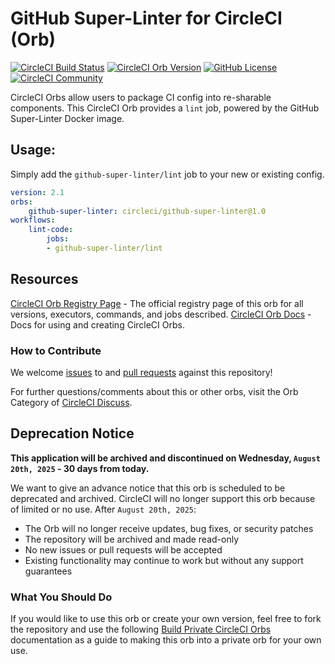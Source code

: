 # GitHub Super-Linter for CircleCI (Orb)

[![CircleCI Build Status](https://circleci.com/gh/CircleCI-Public/GitHub-Super-Linter-Orb.svg?style=shield "CircleCI Build Status")](https://circleci.com/gh/CircleCI-Public/GitHub-Super-Linter-Orb) [![CircleCI Orb Version](https://badges.circleci.com/orbs/circleci/github-super-linter.svg)](https://circleci.com/orbs/registry/orb/circleci/github-super-linter) [![GitHub License](https://img.shields.io/badge/license-MIT-lightgrey.svg)](https://raw.githubusercontent.com/CircleCI-Public/GitHub-Super-Linter-Orb/master/LICENSE) [![CircleCI Community](https://img.shields.io/badge/community-CircleCI%20Discuss-343434.svg)](https://discuss.circleci.com/c/ecosystem/orbs)

CircleCI Orbs allow users to package CI config into re-sharable components. This CircleCI Orb provides a `lint` job, powered by the GitHub Super-Linter Docker image.

## Usage:
Simply add the `github-super-linter/lint` job to your new or existing config.

```yaml
version: 2.1
orbs:
    github-super-linter: circleci/github-super-linter@1.0
workflows:
    lint-code:
        jobs:
        - github-super-linter/lint
```

## Resources

[CircleCI Orb Registry Page](https://circleci.com/orbs/registry/orb/circleci/GitHub-Super-Linter-Orb) - The official registry page of this orb for all versions, executors, commands, and jobs described.
[CircleCI Orb Docs](https://circleci.com/docs/2.0/orb-intro/#section=configuration) - Docs for using and creating CircleCI Orbs.

### How to Contribute

We welcome [issues](https://github.com/CircleCI-Public/GitHub-Super-Linter-Orb/issues) to and [pull requests](https://github.com/CircleCI-Public/GitHub-Super-Linter-Orb/pulls) against this repository!


For further questions/comments about this or other orbs, visit the Orb Category of [CircleCI Discuss](https://discuss.circleci.com/c/orbs).

## Deprecation Notice

**This application will be archived and discontinued on Wednesday, `August 20th, 2025` - 30 days from today.**

We want to give an advance notice that this orb is scheduled to be deprecated and archived. CircleCI will no longer support this orb because of limited or no use. After `August 20th, 2025`:

* The Orb will no longer receive updates, bug fixes, or security patches
* The repository will be archived and made read-only
* No new issues or pull requests will be accepted
* Existing functionality may continue to work but without any support guarantees

### What You Should Do

If you would like to use this orb or create your own version, feel free to fork the repository and use the following [Build Private CircleCI Orbs](https://circleci.com/blog/building-private-orbs/) documentation as a guide to making this orb into a private orb for your own use.
